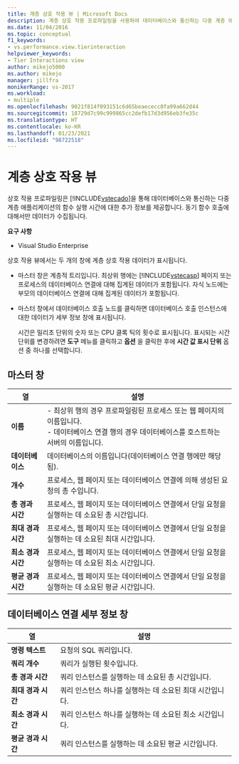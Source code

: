 ```yaml
---
title: 계층 상호 작용 뷰 | Microsoft Docs
description: 계층 상호 작용 프로파일링을 사용하여 데이터베이스와 통신하는 다중 계층 애플리케이션의 함수 실행 시간에 관한 정보를 제공하는 방법을 알아봅니다.
ms.date: 11/04/2016
ms.topic: conceptual
f1_keywords:
- vs.performance.view.tierinteraction
helpviewer_keywords:
- Tier Interactions view
author: mikejo5000
ms.author: mikejo
manager: jillfra
monikerRange: vs-2017
ms.workload:
- multiple
ms.openlocfilehash: 9021f814f093151c6d65beaececc0fa99a662d44
ms.sourcegitcommit: 18729d7c99c999865cc2defb17d3d956eb3fe35c
ms.translationtype: HT
ms.contentlocale: ko-KR
ms.lasthandoff: 01/23/2021
ms.locfileid: "98722518"
---
```

# <a name="tier-interactions-view"></a>계층 상호 작용 뷰

상호 작용 프로파일링은 [!INCLUDE[vstecado](../data-tools/includes/vstecado_md.md)]을 통해 데이터베이스와 통신하는 다중 계층 애플리케이션의 함수 실행 시간에 대한 추가 정보를 제공합니다. 동기 함수 호출에 대해서만 데이터가 수집됩니다.

**요구 사항**

- Visual Studio Enterprise

상호 작용 뷰에서는 두 개의 창에 계층 상호 작용 데이터가 표시됩니다.

- 마스터 창은 계층적 트리입니다. 최상위 행에는 [!INCLUDE[vstecasp](../code-quality/includes/vstecasp_md.md)] 페이지 또는 프로세스의 데이터베이스 연결에 대해 집계된 데이터가 포함됩니다. 자식 노드에는 부모의 데이터베이스 연결에 대해 집계된 데이터가 포함됩니다.

- 마스터 창에서 데이터베이스 호출 노드를 클릭하면 데이터베이스 호출 인스턴스에 대한 데이터가 세부 정보 창에 표시됩니다.

  시간은 밀리초 단위의 숫자 또는 CPU 클록 틱의 횟수로 표시됩니다. 표시되는 시간 단위를 변경하려면 **도구** 메뉴를 클릭하고 **옵션** 을 클릭한 후에 **시간 값 표시 단위** 옵션 중 하나를 선택합니다.

## <a name="master-pane"></a>마스터 창

|열|설명|
|------------|-----------------|
|**이름**|- 최상위 행의 경우 프로파일링된 프로세스 또는 웹 페이지의 이름입니다.<br />- 데이터베이스 연결 행의 경우 데이터베이스를 호스트하는 서버의 이름입니다.|
|**데이터베이스**|데이터베이스의 이름입니다(데이터베이스 연결 행에만 해당됨).|
|**개수**|프로세스, 웹 페이지 또는 데이터베이스 연결에 의해 생성된 요청의 총 수입니다.|
|**총 경과 시간**|프로세스, 웹 페이지 또는 데이터베이스 연결에서 단일 요청을 실행하는 데 소요된 총 시간입니다.|
|**최대 경과 시간**|프로세스, 웹 페이지 또는 데이터베이스 연결에서 단일 요청을 실행하는 데 소요된 최대 시간입니다.|
|**최소 경과 시간**|프로세스, 웹 페이지 또는 데이터베이스 연결에서 단일 요청을 실행하는 데 소요된 최소 시간입니다.|
|**평균 경과 시간**|프로세스, 웹 페이지 또는 데이터베이스 연결에서 단일 요청을 실행하는 데 소요된 평균 시간입니다.|

## <a name="database-connection-details-pane"></a>데이터베이스 연결 세부 정보 창

|열|설명|
|------------|-----------------|
|**명령 텍스트**|요청의 SQL 쿼리입니다.|
|**쿼리 개수**|쿼리가 실행된 횟수입니다.|
|**총 경과 시간**|쿼리 인스턴스를 실행하는 데 소요된 총 시간입니다.|
|**최대 경과 시간**|쿼리 인스턴스 하나를 실행하는 데 소요된 최대 시간입니다.|
|**최소 경과 시간**|쿼리 인스턴스 하나를 실행하는 데 소요된 최소 시간입니다.|
|**평균 경과 시간**|쿼리 인스턴스를 실행하는 데 소요된 평균 시간입니다.|
